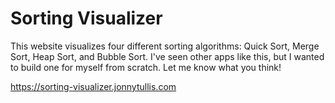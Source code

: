 # Sorting Visualizer
This website visualizes four different sorting algorithms: Quick Sort, Merge Sort, Heap Sort, and Bubble Sort. I've seen other apps like this, but I wanted to build one for myself from scratch. Let me know what you think!

https://sorting-visualizer.jonnytullis.com
